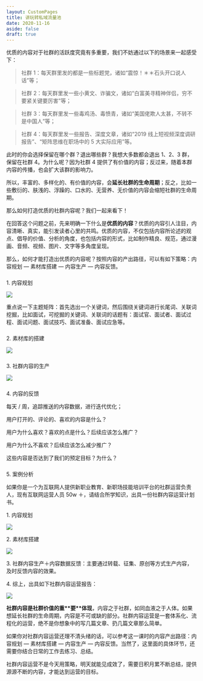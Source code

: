```yaml
---
layout: CustomPages
title: 讲玩转私域流量池
date: 2020-11-16
aside: false
draft: true
---
```


优质的内容对于社群的活跃度究竟有多重要，我们不妨通过以下的场景来一起感受下：

> 社群 1：每天群里发的都是一些标题党，诸如“震惊！＊＊石头开口说人话”等；

> 社群 2：每天群里发一些小黄文、诈骗文，诸如“白富美寻精神伴侣，穷不要紧关键要厉害”等；

> 社群 3：每天群里发一些毒鸡汤、毒愤青，诸如“美国佬欺人太甚，不转不是中国人”等；

> 社群 4：每天群里发一些报告、深度文章，诸如“2019 线上短视频深度调研报告”、“矩阵思维在职场中的 5 大实际应用”等。

此时的你会选择保留在哪个群？退出哪些群？我想大多数都会退出 1、2、3 群，保留在社群 4。为什么呢？因为社群 4 提供了有价值的内容；反过来，随着本群内容的传播，也会扩大该群的影响力。

所以，丰富的、多样化的、有价值的内容，会**延长社群的生命周期**；反之，比如一些敷衍的、肤浅的、浮躁的、口水的、无营养、无价值的内容会缩短社群的生命周期。

那么如何打造优质的社群内容呢？我们一起来看下！

在回答这个问题之前，先来明确一下什么是**优质的内容**？优质的内容引人注目，内容清晰、真实，能引发读者心里的共鸣。优质的内容，不仅包括内容所论述的观点、倡导的价值、分析的角度，也包括内容的形式，比如制作精良、规范，通过漫画、音频、视频、图片、文字等多角度呈现。

那么，如何才能打造出优质的内容呢？按照内容的产出路径，可以有如下策略：内容规划 — 素材库搭建 — 内容生产 — 内容反馈。

###

1\. 内容规划

![](https://s0.lgstatic.com/i/image3/M01/73/D6/Cgq2xl5rB5aAFze-AAAmjsYrfAQ415.png)

重点说一下主题矩阵：首先选出一个关键词，然后围绕关键词进行长尾词、关联词挖掘，比如面试，可挖掘的关键词、关联词的话题有：面试官、面试者、面试过程、面试问题、面试技巧、面试准备、面试应急等。

###

2\. 素材库的搭建

![](https://s0.lgstatic.com/i/image3/M01/73/D5/CgpOIF5rB5aAer5LAABRGWhvtgQ881.png)

###

3\. 社群内容的生产

![](https://s0.lgstatic.com/i/image3/M01/73/D6/Cgq2xl5rB5eAXPhcAAA752o8VD0921.png)

###

4\. 内容的反馈

每天 / 周，追踪推送的内容数据，进行迭代优化；

用户打开的、评论的、喜欢的内容是什么？

用户为什么喜欢？喜欢的点是什么？后续应该怎么推广？

用户为什么不喜欢？后续应该怎么减少推广？

这些内容是否达到了我们的预定目标？为什么？

###

5\. 案例分析

如果你是一个为互联网人提供新职业教育、新职场技能培训平台的社群运营负责人，现有互联网运营人员 50w ＋，请结合所学知识，出具一份社群内容运营计划书。

1\. 内容规划

![](https://s0.lgstatic.com/i/image3/M01/73/D5/CgpOIF5rB5eAWw28AAAy0h1tggM870.png)

2\. 素材库搭建

![](https://s0.lgstatic.com/i/image3/M01/73/D6/Cgq2xl5rB5eAGJKiAABd4AOlVcY073.png)

3\. 社群内容生产＋内容数据反馈：主要通过转载、征集、原创等方式生产内容，及时反馈内容的效果。

4\. 综上，出具如下社群内容运营报告：

![](https://s0.lgstatic.com/i/image3/M01/73/D5/CgpOIF5rB5eAJYssAAM3f6NmXWE966.png)

**社群内容是社群价值的重\*\***要\***\*体现**，内容之于社群，如同血液之于人体。如果想延长社群的生命周期，内容是不可或缺的部分。社群内容运营是一套体系化、流程化的运营，绝不是你想象中的写几篇文章、扔几篇文章那么简单。

如果你对社群内容运营还理不清头绪的话，可以参考这一课时的内容产出路径：内容规划 — 素材库搭建 — 内容生产 — 内容反馈。当然了，这里面的具体环节，还需要你结合日常的工作去练习、总结。

社群内容运营不是今天用策略，明天就能见成效了，需要日积月累不断总结，提供源源不断的内容，才能达到运营的目标。
